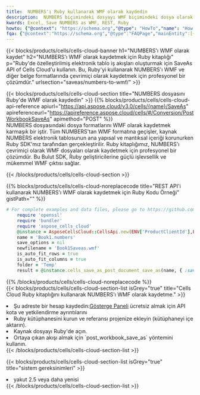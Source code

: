 ```yaml
---
title:  NUMBERS'ı Ruby kullanarak WMF olarak kaydedin
description:  NUMBERS biçimindeki dosyayı WMF biçimindeki dosya olarak kaydetmek için Ruby için Aspose.Cells Cloud SDK'yı kullanma.
kwords: Excel, Save NUMBERS as WMF, REST, Ruby
howto: {"@context": "https://schema.org","@type": "HowTo","name": "How to save NUMBERS as WMF using the Cells Cloud Ruby library.","description": "How to save NUMBERS as WMF using the Cells Cloud Ruby library.","image": {"@type": "ImageObject"},"url": "/ruby/saveas/numbers-to-wmf/","step": [{ "@type": "HowToStep","name": "How to save NUMBERS as WMF using the Cells Cloud Ruby library. step 1", "image": {"@type": "ImageObject",},"url": "/ruby/saveas/numbers-to-wmf/","text": "Register an account at <a href='https://dashboard.aspose.cloud/'>Dashboard</a> to get free API quota & authorization details",},{ "@type": "HowToStep","name": "How to save NUMBERS as WMF using the Cells Cloud Ruby library. step 1", "image": {"@type": "ImageObject",},"url": "/ruby/saveas/numbers-to-wmf/","text": "Install Ruby library and add the reference (import the library) to your project.",},{ "@type": "HowToStep","name": "How to save NUMBERS as WMF using the Cells Cloud Ruby library. step 1", "image": {"@type": "ImageObject",},"url": "/ruby/saveas/numbers-to-wmf/","text": "Open the source file in Ruby.",},{ "@type": "HowToStep","name": "How to save NUMBERS as WMF using the Cells Cloud Ruby library. step 1", "image": {"@type": "ImageObject",},"url": "/ruby/saveas/numbers-to-wmf/","text": "Use the `post_workbook_save_as` method to retrieve the resulting stream.",}, ],"supply": {"@type": "HowToSupply","name": "document"},"tool": [{"@type": "HowToTool","name": "RubyMine, Visual Studio Code, Aptana Studio, NetBeans"},{"@type": "HowToTool","name": "Aspose Cells"}],"totalTime": "PT6M"}
fqa: {"@context":"https://schema.org","@type":"FAQPage","mainEntity":[{"@type":"Question","name":"Why save file as other formats file in C# using REST API?","acceptedAnswer":{"@type":"Answer","text":"Documents are encoded in many ways, and some files may be incompatible with the software you use. To open and read such files, just save them as appropriate file formats.<br/><ol><li>Install .NET SDK and add the reference (import the library) to your project.</li><li>Open the source file in C# using REST API.</li><li>Call the PostWorkbookSaveAsRequest() method, passing an output filename with required extension.</li><li>Get the result of save as a separate file.</li></ol>"}},{"@type":"Question","name":"What file formats can I save as with your C# library?","acceptedAnswer":{"@type":"Answer","text":"We support a variety of file formats for conversion using .NET library, including XLSX, Excel, xls , PDF, CSV, HTML, Markdown, XML, PNG, JPG, TIFF, Json, TXT and many more."}},{"@type":"Question","name":"What is the maximum allowed file size for conversion using this .NET library?","acceptedAnswer":{"@type":"Answer","text":"There are no file size limits for format conversions using .NET library."}}]}
---
```

{{< blocks/products/cells/cells-cloud-banner h1="NUMBERS\'ı WMF olarak kaydet" h2="NUMBERS\'ı WMF olarak kaydetmek için Ruby kitaplığı" p="Ruby\'de özelleştirilmiş elektronik tablo iş akışları oluşturmak için SaveAs API of Cells Cloud\'u kullanın. Bu, Ruby\'yi kullanarak NUMBERS\'ı WMF ve diğer belge formatlarında çevrimiçi olarak kaydetmek için profesyonel bir çözümdür." urlsection="saveas/numbers-to-wmf/" >}}

{{< blocks/products/cells/cells-cloud-section title="NUMBERS dosyasını Ruby\'de WMF olarak kaydedin" >}}
{{% blocks/products/cells/cells-cloud-api-reference apiurl="https://api.aspose.cloud/v3.0/cells/{name}/SaveAs" apireferenceurl="https://apireference.aspose.cloud/cells/#/Conversion/PostWorkbookSaveAs" apimethod="POST" %}}
<br/>
NUMBERS dosyasındaki dosya formatlarını WMF olarak kaydetmek karmaşık bir iştir. Tüm NUMBERS'tan WMF formatına geçişler, kaynak NUMBERS elektronik tablosunun ana yapısal ve mantıksal içeriği korunurken Ruby SDK'mız tarafından gerçekleştirilir. Ruby kitaplığımız, NUMBERS'ı çevrimiçi olarak WMF dosyaları olarak kaydetmek için profesyonel bir çözümdür. Bu Bulut SDK, Ruby geliştiricilerine güçlü işlevsellik ve mükemmel WMF çıktısı sağlar.

{{< /blocks/products/cells/cells-cloud-section >}}

{{% blocks/products/cells/cells-cloud-noreplacecode title="REST API\'i kullanarak NUMBERS\'ı WMF olarak kaydetmek için Ruby Kodu Örneği" gistPath="" %}}
  
```ruby
# For complete examples and data files, please go to https://github.com/aspose-cells-cloud/aspose-cells-cloud-ruby/
    require 'openssl'
    require 'bundler'
    require 'aspose_cells_cloud'
    @instance = AsposeCellsCloud::CellsApi.new(ENV['ProductClientId'],ENV['ProductClientSecret'])
    name = 'Book1.numbers'
    save_options = nil
    newfilename = 'Book1Saveas.wmf'
    is_auto_fit_rows = true
    is_auto_fit_columns = true
    folder = 'Temp'
    result = @instance.cells_save_as_post_document_save_as(name, { :save_options=>save_options, :newfilename=>(folder+"/"+newfilename), :is_auto_fit_rows=>is_auto_fit_rows, :is_auto_fit_columns=>is_auto_fit_columns, :folder=>folder})
```
  
{{% /blocks/products/cells/cells-cloud-noreplacecode %}}
<br/>
{{< blocks/products/cells/cells-cloud-section-list isGrey="true" title="Cells Cloud Ruby kitaplığını kullanarak NUMBERS\'ı WMF olarak kaydetme." >}}
<li> Şu adreste bir hesap kaydedin:<a href="https://dashboard.aspose.cloud/">Gösterge Paneli</a> ücretsiz almak için API kota ve yetkilendirme ayrıntılarını</li>
<li>Ruby kütüphanesini kurun ve referansı projenize ekleyin (kütüphaneyi içe aktarın).</li>
<li>Kaynak dosyayı Ruby'de açın.</li>
<li>Ortaya çıkan akışı almak için `post_workbook_save_as` yöntemini kullanın.</li>
{{< /blocks/products/cells/cells-cloud-section-list >}}

{{< blocks/products/cells/cells-cloud-section-list isGrey="true" title="sistem gereksinimleri" >}}
<li>yakut 2.5 veya daha yenisi</li>
{{< /blocks/products/cells/cells-cloud-section-list >}}
